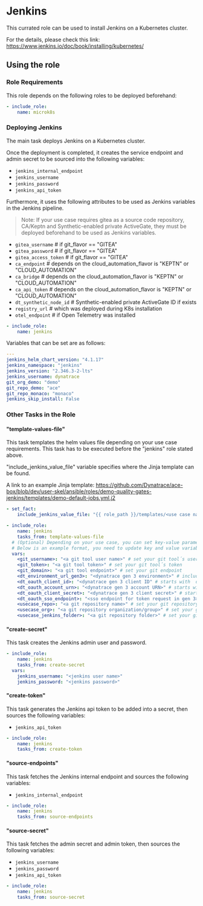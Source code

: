 # Jenkins

This currated role can be used to install Jenkins on a Kubernetes cluster.

For the details, please check this link: https://www.jenkins.io/doc/book/installing/kubernetes/

## Using the role

### Role Requirements

This role depends on the following roles to be deployed beforehand:

```yaml
- include_role:
    name: microk8s
```

### Deploying Jenkins

The main task deploys Jenkins on a Kubernetes cluster.

Once the deployment is completed, it creates the service endpoint and admin secret to be sourced into the following variables:

- `jenkins_internal_endpoint`
- `jenkins_username`
- `jenkins_password`
- `jenkins_api_token`

Furthermore, it uses the following attributes to be used as Jenkins variables in the Jenkins pipeline.

> Note: If your use case requires gitea as a source code repository, CA/Keptn and Synthetic-enabled private ActiveGate, they must be deployed beforehand to be used as Jenkins variables.

- `gitea_username` # if git_flavor == "GITEA"
- `gitea_password` # if git_flavor == "GITEA"
- `gitea_access_token` # if git_flavor == "GITEA"
- `ca_endpoint` # depends on the cloud_automation_flavor is "KEPTN" or "CLOUD_AUTOMATION"
- `ca_bridge` # depends on the cloud_automation_flavor is "KEPTN" or "CLOUD_AUTOMATION"
- `ca_api_token` # depends on the cloud_automation_flavor is "KEPTN" or "CLOUD_AUTOMATION"
- `dt_synthetic_node_id` # Synthetic-enabled private ActiveGate ID if exists
- `registry_url` # which was deployed during K8s installation
- `otel_endpoint` # if Open Telemetry was installed

```yaml
- include_role:
    name: jenkins
```

Variables that can be set are as follows:

```yaml
---
jenkins_helm_chart_version: "4.1.17"
jenkins_namespace: "jenkins"
jenkins_version: "2.346.3-2-lts"
jenkins_username: dynatrace
git_org_demo: "demo"
git_repo_demo: "ace"
git_repo_monaco: "monaco"
jenkins_skip_install: False
```

### Other Tasks in the Role

#### "template-values-file"

This task templates the helm values file depending on your use case requirements. This task has to be executed before the "jenkins" role stated above.

"include_jenkins_value_file" variable specifies where the Jinja template can be found.

A link to an example Jinja template: https://github.com/Dynatrace/ace-box/blob/dev/user-skel/ansible/roles/demo-quality-gates-jenkins/templates/demo-default-jobs.yml.j2

```yaml
- set_fact:
    include_jenkins_value_file: "{{ role_path }}/templates/<use case name>-jobs.yml.j2" # rename with your use case name

- include_role:
    name: jenkins
    tasks_from: template-values-file
  # (Optional) Depending on your use case, you can set key-value parameters to be used in a Jinja template
  # Below is an example format, you need to update key and value variable names accordingly.
  vars:
    <git_username>: "<a git tool user name>" # set your git tool´s user name
    <git_token>: "<a git tool token>" # set your git tool´s token
    <git_domain>: "<a git tool endpoint>" # set your git endpoint
    <dt_environment_url_gen3>: "<dynatrace gen 3 environment>" # include the .apps
    <dt_oauth_client_id>: "<dynatrace gen 3 client ID" # starts with  dt0...
    <dt_oauth_account_urn>: "<dynatrace gen 3 account URN>" # starts with urn:dtaccount: ....
    <dt_oauth_client_secret>: "<dynatrace gen 3 client secret>" # starts with  dt0...
    <dt_oauth_sso_endpoint>: "<sso endpoint for token request in gen 3>" #for each stage in Dynatrace this can change. i.e. https://sso-sprint.dynatracelabs.com/sso/oauth2/token for sprint. Always include sso/oauth2/token part
    <usecase_repo>: "<a git repository name>" # set your git repository to be used by Jenkins in the use case template (i.e. include_jenkins_value_file)
    <usecase_org>: "<a git repository organization/group>" # set your git organization to be used by Jenkins in the use case template (i.e. include_jenkins_value_file)
    <usecase_jenkins_folder>: "<a git repository folder>" # set your git repo folder to be used by Jenkins in the use case template (i.e. include_jenkins_value_file)
```

#### "create-secret"

This task creates the Jenkins admin user and password.

```yaml
- include_role:
    name: jenkins
    tasks_from: create-secret
  vars:
    jenkins_username: "<jenkins user name>"
    jenkins_password: "<jenkins password>"
```

#### "create-token"

This task generates the Jenkins api token to be added into a secret, then sources the following variables:

- `jenkins_api_token`

```yaml
- include_role:
    name: jenkins
    tasks_from: create-token
```

#### "source-endpoints"

This task fetches the Jenkins internal endpoint and sources the following variables:

- `jenkins_internal_endpoint`

```yaml
- include_role:
    name: jenkins
    tasks_from: source-endpoints
```

#### "source-secret"

This task fetches the admin secret and admin token, then sources the following variables:

- `jenkins_username`
- `jenkins_password`
- `jenkins_api_token`

```yaml
- include_role:
    name: jenkins
    tasks_from: source-secret
```
